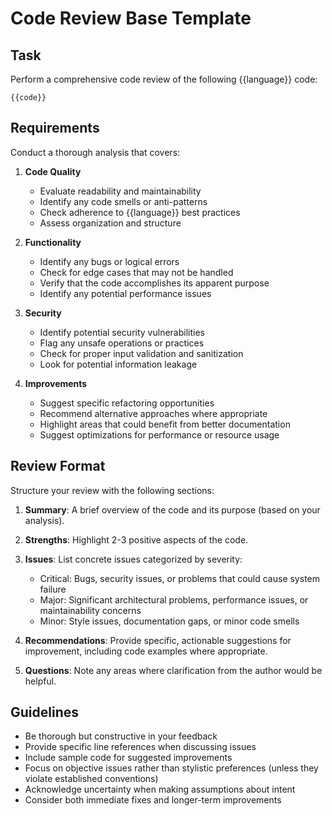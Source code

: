 # Code Review Base Template

## Task

Perform a comprehensive code review of the following {{language}} code:

```{{language}}
{{code}}
```

## Requirements

Conduct a thorough analysis that covers:

1. **Code Quality**
   - Evaluate readability and maintainability
   - Identify any code smells or anti-patterns
   - Check adherence to {{language}} best practices
   - Assess organization and structure

2. **Functionality**
   - Identify any bugs or logical errors
   - Check for edge cases that may not be handled
   - Verify that the code accomplishes its apparent purpose
   - Identify any potential performance issues

3. **Security**
   - Identify potential security vulnerabilities
   - Flag any unsafe operations or practices
   - Check for proper input validation and sanitization
   - Look for potential information leakage

4. **Improvements**
   - Suggest specific refactoring opportunities
   - Recommend alternative approaches where appropriate
   - Highlight areas that could benefit from better documentation
   - Suggest optimizations for performance or resource usage

## Review Format

Structure your review with the following sections:

1. **Summary**: A brief overview of the code and its purpose (based on your analysis).

2. **Strengths**: Highlight 2-3 positive aspects of the code.

3. **Issues**: List concrete issues categorized by severity:
   - Critical: Bugs, security issues, or problems that could cause system failure
   - Major: Significant architectural problems, performance issues, or maintainability concerns
   - Minor: Style issues, documentation gaps, or minor code smells

4. **Recommendations**: Provide specific, actionable suggestions for improvement, including code examples where appropriate.

5. **Questions**: Note any areas where clarification from the author would be helpful.

## Guidelines

- Be thorough but constructive in your feedback
- Provide specific line references when discussing issues
- Include sample code for suggested improvements
- Focus on objective issues rather than stylistic preferences (unless they violate established conventions)
- Acknowledge uncertainty when making assumptions about intent
- Consider both immediate fixes and longer-term improvements